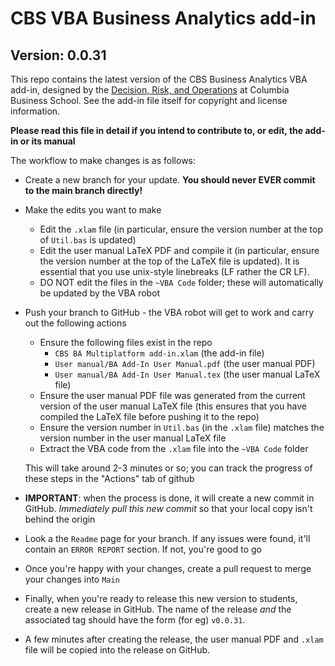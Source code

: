 # CBS VBA Business Analytics add-in
## Version: 0.0.31
<!-- DO ***NOT*** EDIT ANYTHING ABOVE THIS LINE, INCLUDING THIS COMMENT -->

This repo contains the latest version of the CBS Business Analytics VBA add-in, designed by the [Decision, Risk, and Operations](https://academics.gsb.columbia.edu/phd/academics/dro) at Columbia Business School. See the add-in file itself for copyright and license information.

**Please read this file in detail if you intend to contribute to, or edit, the add-in or its manual**

The workflow to make changes is as follows:
  - Create a new branch for your update. **You should never EVER commit to the main branch directly!**
  - Make the edits you want to make
      - Edit the `.xlam` file (in particular, ensure the version number at the top of `Util.bas` is updated)
      - Edit the user manual LaTeX PDF and compile it (in particular, ensure the version number at the top of the LaTeX file is updated). It is essential that you use unix-style linebreaks (LF rather the CR LF).
      - DO NOT edit the files in the `~VBA Code` folder; these will automatically be updated by the VBA robot
  - Push your branch to GitHub - the VBA robot will get to work and carry out the following actions
      - Ensure the following files exist in the repo
         - `CBS BA Multiplatform add-in.xlam` (the add-in file)
         - `User manual/BA Add-In User Manual.pdf` (the user manual PDF)
         - `User manual/BA Add-In User Manual.tex` (the user manual LaTeX file)
      - Ensure the user manual PDF file was generated from the current version of the user manual LaTeX file (this ensures that you have compiled the LaTeX file before pushing it to the repo)
      - Ensure the version number in `Util.bas` (in the `.xlam` file) matches the version number in the user manual LaTeX file
      - Extract the VBA code from the `.xlam` file into the `~VBA Code` folder
    
    This will take around 2-3 minutes or so; you can track the progress of these steps in the "Actions" tab of github
  - **IMPORTANT**: when the process is done, it will create a new commit in GitHub. *Immediately pull this new commit* so that your local copy isn't behind the origin
  - Look a the `Readme` page for your branch. If any issues were found, it'll contain an `ERROR REPORT` section. If not, you're good to go
  - Once you're happy with your changes, create a pull request to merge your changes into `Main`
  - Finally, when you're ready to release this new version to students, create a new release in GitHub. The name of the release *and* the associated tag should have the form (for eg) `v0.0.31`.
  - A few minutes after creating the release, the user manual PDF and `.xlam` file will be copied into the release on GitHub.